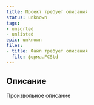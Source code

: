 ```yaml
---
title: Проект требует описания
status: unknown
tags:
- unsorted
- unlisted
epic: unknown
files:
- title: Файл требует описания
  file: форма.FCStd
---
```



## Описание

Произвольное описание
